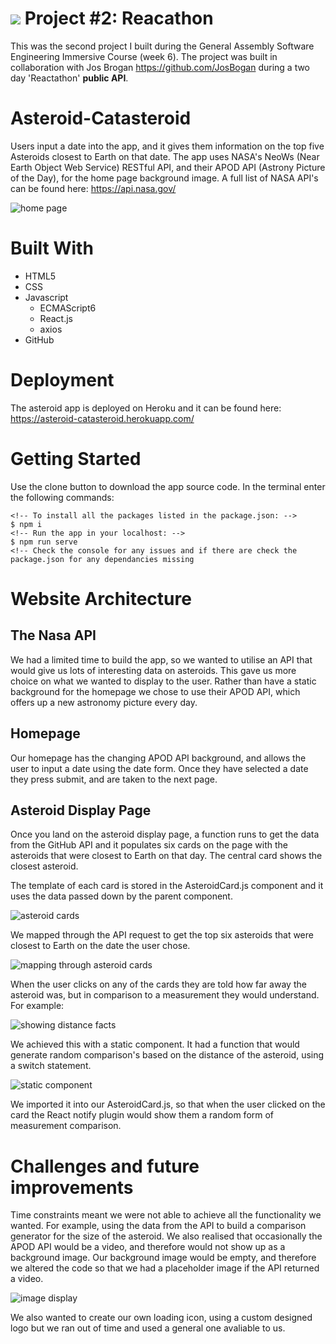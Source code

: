 # ![](https://ga-dash.s3.amazonaws.com/production/assets/logo-9f88ae6c9c3871690e33280fcf557f33.png) Project #2: Reacathon


This was the second project I built during the General Assembly Software Engineering Immersive Course (week 6). The project was built in collaboration with Jos Brogan https://github.com/JosBogan during a two day 'Reactathon' **public API**.

### <h1>Asteroid-Catasteroid</h1>

Users input a date into the app, and it gives them information on the top five Asteroids closest to Earth on that date. The app uses NASA's NeoWs (Near Earth Object Web Service) RESTful API, and their APOD API (Astrony Picture of the Day), for the home page background image. A full list of NASA API's can be found here: https://api.nasa.gov/

![home page](https://i.imgur.com/QVvvc4V.png)

**<h1>Built With</h1>**
* HTML5
* CSS
* Javascript
    * ECMAScript6
    * React.js
    * axios
* GitHub


**<h1> Deployment </h1>**
The asteroid app is deployed on Heroku and it can be found here: https://asteroid-catasteroid.herokuapp.com/

**<h1>Getting Started</h1>**
Use the clone button to download the app source code. In the terminal enter the following commands:

```
<!-- To install all the packages listed in the package.json: -->
$ npm i
<!-- Run the app in your localhost: -->
$ npm run serve
<!-- Check the console for any issues and if there are check the package.json for any dependancies missing
```  

**<h1>Website Architecture</h1>**
<h2>The Nasa API</h2>

We had a limited time to build the app, so we wanted to utilise an API that would give us lots of interesting data on asteroids. This gave us more choice on what we wanted to display to the user. Rather than have a static background for the homepage we chose to use their APOD API, which offers up a new astronomy picture every day.

<h2>Homepage</h2>
Our homepage has the changing APOD API background, and allows the user to input a date using the date form. Once they have selected a date they press submit, and are taken to the next page. 

<h2>Asteroid Display Page</h3>
Once you land on the asteroid display page, a function runs to get the data from the GitHub API and it populates six cards on the page with the asteroids that were closest to Earth on that day. The central card shows the closest asteroid.

The template of each card is stored in the AsteroidCard.js component and it uses the data passed down by the parent component.

![asteroid cards](https://i.imgur.com/p8DFXd7.png)

We mapped through the API request to get the top six asteroids that were closest to Earth on the date the user chose.

![mapping through asteroid cards](https://i.imgur.com/zk4z58E.png)

When the user clicks on any of the cards they are told how far away the asteroid was, but in comparison to a measurement they would understand. For example:

![showing distance facts](https://i.imgur.com/vcVCpzB.png)

We achieved this with a static component. It had a function that would generate random comparison's based on the distance of the asteroid, using a switch statement. 

![static component](https://i.imgur.com/XEuYQOF.png)

We imported it into our AsteroidCard.js, so that when the user clicked on the card the React notify plugin would show them a random form of measurement comparison.

<h1>Challenges and future improvements</h1>

Time constraints meant we were not able to achieve all the functionality we wanted. For example, using the data from the API to build a comparison generator for the size of the asteroid. We also realised that occasionally the APOD API would be a video, and therefore would not show up as a background image. 
Our background image would be empty, and therefore we altered the code so that we had a placeholder image if the API returned a video.

![image display](https://i.imgur.com/f1dtLmq.png)

We also wanted to create our own loading icon, using a custom designed logo but we ran out of time and used a general one avaliable to us. 


